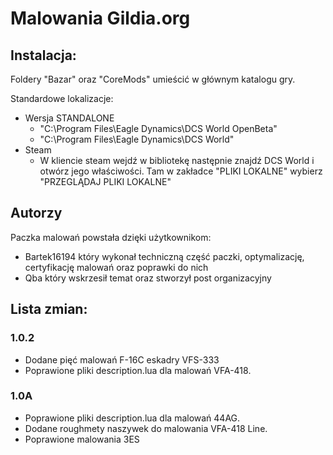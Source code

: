 # Malowania Gildia.org

## Instalacja:
Foldery "Bazar" oraz "CoreMods" umieścić w głównym katalogu gry.

Standardowe lokalizacje:
* Wersja STANDALONE
  * "C:\Program Files\Eagle Dynamics\DCS World OpenBeta"
  * "C:\Program Files\Eagle Dynamics\DCS World"
* Steam
  * W kliencie steam wejdź w bibliotekę następnie znajdź DCS World i otwórz jego właściwości. Tam w zakładce "PLIKI LOKALNE" wybierz "PRZEGLĄDAJ PLIKI LOKALNE"

## Autorzy 
Paczka malowań powstała dzięki użytkownikom: 
* Bartek16194 który wykonał techniczną część paczki, optymalizację, certyfikację malowań oraz poprawki do nich
* Qba który wskrzesił temat oraz stworzył post organizacyjny 

## Lista zmian:
### 1.0.2
* Dodane pięć malowań F-16C eskadry VFS-333
* Poprawione pliki description.lua dla malowań VFA-418.

### 1.0A
* Poprawione pliki description.lua dla malowań 44AG.
* Dodane roughmety naszywek do malowania VFA-418 Line.
* Poprawione malowania 3ES
